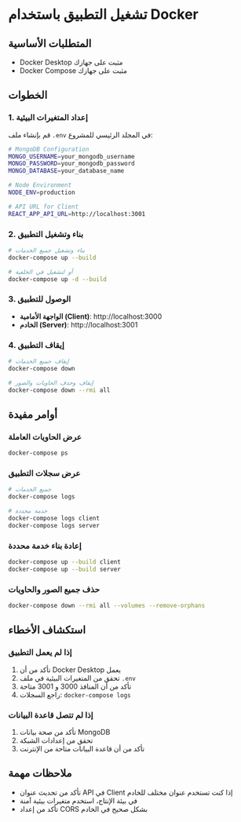 # تشغيل التطبيق باستخدام Docker

## المتطلبات الأساسية
- Docker Desktop مثبت على جهازك
- Docker Compose مثبت على جهازك

## الخطوات

### 1. إعداد المتغيرات البيئية
قم بإنشاء ملف `.env` في المجلد الرئيسي للمشروع:

```bash
# MongoDB Configuration
MONGO_USERNAME=your_mongodb_username
MONGO_PASSWORD=your_mongodb_password
MONGO_DATABASE=your_database_name

# Node Environment
NODE_ENV=production

# API URL for Client
REACT_APP_API_URL=http://localhost:3001
```

### 2. بناء وتشغيل التطبيق
```bash
# بناء وتشغيل جميع الخدمات
docker-compose up --build

# أو لتشغيل في الخلفية
docker-compose up -d --build
```

### 3. الوصول للتطبيق
- **الواجهة الأمامية (Client)**: http://localhost:3000
- **الخادم (Server)**: http://localhost:3001

### 4. إيقاف التطبيق
```bash
# إيقاف جميع الخدمات
docker-compose down

# إيقاف وحذف الحاويات والصور
docker-compose down --rmi all
```

## أوامر مفيدة

### عرض الحاويات العاملة
```bash
docker-compose ps
```

### عرض سجلات التطبيق
```bash
# جميع الخدمات
docker-compose logs

# خدمة محددة
docker-compose logs client
docker-compose logs server
```

### إعادة بناء خدمة محددة
```bash
docker-compose up --build client
docker-compose up --build server
```

### حذف جميع الصور والحاويات
```bash
docker-compose down --rmi all --volumes --remove-orphans
```

## استكشاف الأخطاء

### إذا لم يعمل التطبيق
1. تأكد من أن Docker Desktop يعمل
2. تحقق من المتغيرات البيئية في ملف `.env`
3. تأكد من أن المنافذ 3000 و 3001 متاحة
4. راجع السجلات: `docker-compose logs`

### إذا لم تتصل قاعدة البيانات
1. تأكد من صحة بيانات MongoDB
2. تحقق من إعدادات الشبكة
3. تأكد من أن قاعدة البيانات متاحة من الإنترنت

## ملاحظات مهمة
- تأكد من تحديث عنوان API في Client إذا كنت تستخدم عنوان مختلف للخادم
- في بيئة الإنتاج، استخدم متغيرات بيئية آمنة
- تأكد من إعداد CORS بشكل صحيح في الخادم 
